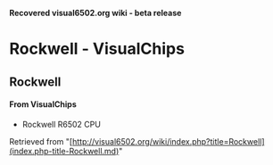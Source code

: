 **Recovered visual6502.org wiki - beta release**

# Rockwell - VisualChips

## Rockwell

#### From VisualChips

- Rockwell R6502 CPU

Retrieved from "[http://visual6502.org/wiki/index.php?title=Rockwell](index.php-title-Rockwell.md)"

